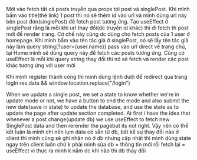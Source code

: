 Mới vào fetch tất cả posts truyền qua props tói post và singlePost.
Khi mình bấm vào title(thẻ link) 1 post thì nó sẽ thêm id vào url và mình dùng url này bên post đơn(singlePost) để fetch post tương ứng. Tạo useEffect ở singlePost rằng là mỗi khi url thay đổi(dc truyền id khác) thì đi fetch th post mới để render trang. Cơ chế này cũng dc dùng cho fetch posts của 1 user ở homepage.
Khi mình bấm vào tên tác giả ở singlePost, nó sẽ lấy tên tác giả này làm query string(?user={user.name}) pass vào url direct về trang chủ, tại Home mình sẽ dùng query này để fetch các posts tương ứng. Cũng có useEffect là mỗi khi query string thay đổi thì nó sẽ fetch và render các post khác tương ứng với user mới

Khi mình register thành công thì mình dùng lệnh dưới để redirect qua trang logIn
res.data && window.location.replace("/login")

When we update a single post, we set a state to know whether we're in update mode or not, we have a button to end the mode and also submit the new date(save in state) to update the database, and use the state as to update the page after update section completed. At first i have the idea that whenever a post change(update db) we use useEffect to fetch new SinglePost data and then rerender the pagebut its not right. Vậy nên có thể kết luận là mình chỉ nên lụm data có sẵn từ db, bất kể sự thay đổi nào ở client thì mình cũng sẽ ghi nhận nó ở db nhưng cập nhật thì mình dùng state ngay trên client luôn chứ k phải mình sửa db = thông tin mới rồi fetch lại = useEffect vì thực ra mình k nắm dc khi nào thì db thay đổi